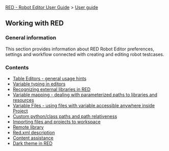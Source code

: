 [RED - Robot Editor User Guide](../index.md) > [User guide](user_guide.md)
>

## Working with RED

### General information

This section provides information about RED Robot Editor preferences, settings
and workflow connected with creating and editing robot testcases.

### Contents

  * [Table Editors - general usage hints](working_with_RED/table_general.md)
  * [Variable typing in editors](working_with_RED/variable_typing.md)
  * [Recognizing external libraries in RED](working_with_RED/libs.md)
  * [Variable mapping - dealing with parameterized paths to libraries and resources](working_with_RED/variable_mapping.md)
  * [Variable Files - using files with variable accessible anywhere inside Project](working_with_RED/variable_files.md)
  * [Custom python/class paths and path relativeness](working_with_RED/custom_paths_relatve.md)
  * [Importing files and projects to workspace](working_with_RED/importing.md)
  * [Remote library](working_with_RED/remote_library.md)
  * [Red.xml description](working_with_RED/red_xml.md)
  * [Content assistance](working_with_RED/content_assist.md)
  * [Dark theme in RED](working_with_RED/dark_theme.md)

